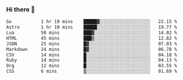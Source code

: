 ### Hi there 👋
<!--START_SECTION:waka-->

```txt
Go           1 hr 19 mins    █████▓░░░░░░░░░░░░░░░░░░░   22.15 %
Astro        1 hr 10 mins    █████░░░░░░░░░░░░░░░░░░░░   19.77 %
Lua          50 mins         ███▓░░░░░░░░░░░░░░░░░░░░░   14.02 %
HTML         45 mins         ███▒░░░░░░░░░░░░░░░░░░░░░   12.82 %
JSON         25 mins         █▓░░░░░░░░░░░░░░░░░░░░░░░   07.03 %
Markdown     24 mins         █▓░░░░░░░░░░░░░░░░░░░░░░░   06.78 %
CSV          14 mins         █░░░░░░░░░░░░░░░░░░░░░░░░   04.18 %
Ruby         14 mins         █░░░░░░░░░░░░░░░░░░░░░░░░   04.13 %
Org          12 mins         █░░░░░░░░░░░░░░░░░░░░░░░░   03.55 %
CSS          6 mins          ▒░░░░░░░░░░░░░░░░░░░░░░░░   01.69 %
```

<!--END_SECTION:waka-->

<!--
**YoganshSharma/YoganshSharma** is a ✨ _special_ ✨ repository because its `README.md` (this file) appears on your GitHub profile.

Here are some ideas to get you started:

- 🔭 I’m currently working on ...
- 🌱 I’m currently learning ...
- 👯 I’m looking to collaborate on ...
- 🤔 I’m looking for help with ...
- 💬 Ask me about ...
- 📫 How to reach me: ...
- 😄 Pronouns: ...
- ⚡ Fun fact: ...
-->
